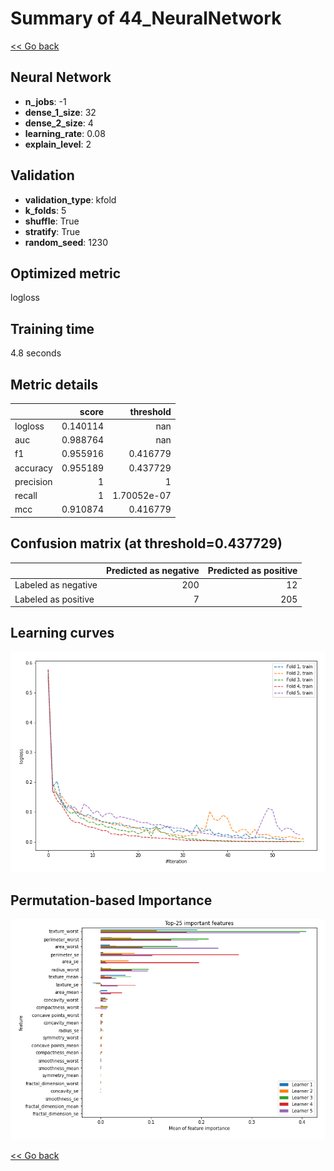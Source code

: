 # Summary of 44_NeuralNetwork

[<< Go back](../README.md)


## Neural Network
- **n_jobs**: -1
- **dense_1_size**: 32
- **dense_2_size**: 4
- **learning_rate**: 0.08
- **explain_level**: 2

## Validation
 - **validation_type**: kfold
 - **k_folds**: 5
 - **shuffle**: True
 - **stratify**: True
 - **random_seed**: 1230

## Optimized metric
logloss

## Training time

4.8 seconds

## Metric details
|           |    score |     threshold |
|:----------|---------:|--------------:|
| logloss   | 0.140114 | nan           |
| auc       | 0.988764 | nan           |
| f1        | 0.955916 |   0.416779    |
| accuracy  | 0.955189 |   0.437729    |
| precision | 1        |   1           |
| recall    | 1        |   1.70052e-07 |
| mcc       | 0.910874 |   0.416779    |


## Confusion matrix (at threshold=0.437729)
|                     |   Predicted as negative |   Predicted as positive |
|:--------------------|------------------------:|------------------------:|
| Labeled as negative |                     200 |                      12 |
| Labeled as positive |                       7 |                     205 |

## Learning curves
![Learning curves](learning_curves.png)

## Permutation-based Importance
![Permutation-based Importance](permutation_importance.png)

[<< Go back](../README.md)
